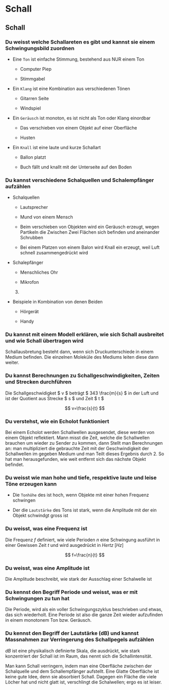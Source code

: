 # Schall

## Schall

### Du weisst welche Schallareten es gibt und kannst sie einem Schwingungsbild zuordnen

- Eine `Ton` ist einfache Stimmung, bestehend aus NUR einem Ton
  
  - Computer Piep
  
  - Stimmgabel

- Ein `Klang` ist eine Kombination aus verschiedenen Tönen
  
  - Gitarren Seite
  
  - Windspiel

- Ein `Geräusch` ist monoton, es ist nicht als Ton oder Klang einordbar
  
  - Das verschieben von einem Objekt auf einer Oberfläche
  
  - Husten

- Ein `Knall` ist eine laute und kurze Schallart
  
  - Ballon platzt
  
  - Buch fällt und knallt mit der Unterseite auf den Boden

### Du kannst verschiedene Schalquellen und Schalempfänger aufzählen

- Schalquellen
  
  - Lautsprecher
  
  - Mund von einem Mensch
  
  - Beim verschieben von Objekten wird ein Geräusch erzeugt, wegen Partikeln die Zwischen Zwei Flächen sich befinden und aneinander Schrubben
  
  - Bei einem Platzen von einem Balon wird Knall ein  erzeugt, weil Luft schnell zusammengedrückt wird

- Schalepfänger
  
  - Menschliches Ohr
  
  - Mikrofon
  3. 
     

- Beispiele in Kombination von denen Beiden
  
  - Hörgerät
  
  - Handy

### Du kannst mit einem Modell erklären, wie sich Schall ausbreitet und wie Schall übertragen wird

Schallausbretung besteht dann, wenn sich Druckunterschiede in einem Medium befinden. Die einzelnen Moleküle des Mediums leiten diese dann weiter.

### Du kannst Berechnungen zu Schallgeschwindigkeiten, Zeiten und Strecken durchführen

Die Schallgeschwidigket $ v $ beträgt $ 343 \frac{m}{s} $ in der Luft und ist der Quotient aus Strecke $ s $ und Zeit $ t $

$$
v=\frac{s}{t}
$$

### Du verstehst, wie ein Echolot funktioniert

Bei einem Echolot werden Schallwellen ausgesendet, diese werden von einem Objekt reflektiert. Mann misst die Zeit, welche die Schallwellen brauchen um wieder zu Sender zu kommen, dann Stellt man Berechnungen an: man multipliziert die gebrauchte Zeit mit der Geschwindigkeit der Schallwellen im gegeben Medium und man Teilt dieses Ergebnis durch 2. So hat man herausgefunden, wie weit entfernt sich das nächste Objekt befindet.

### Du weisst wie man hohe und tiefe, respektive laute und leise Töne erzeugen kann

- Die `Tonhöhe` des ist hoch, wenn Objekte mit einer hohen Frequenz schwingen

- Der die `Lautstärke` des Tons ist stark, wenn die Amplitude mit der ein Objekt schwindgt gross ist

### Du weisst, was eine Frequenz ist

Die Frequenz $f$ definiert, wie viele Perioden $n$ eine Schwingung ausführt in einer Gewissen Zeit $t$ und wird ausgedrückt in $Hertz\;[Hz]$

$$
f=\frac{n}{t}
$$

### Du weisst, was eine Amplitude ist

Die Amplitude beschreibt, wie stark der Ausschlag einer Schalwelle ist

### Du kennst den Begriff Periode und weisst, was er mit Schwingungen zu tun hat

Die Periode, wird als ein voller Schwingungszyklus beschrieben und etwas, das sich wiederholt. Eine Periode ist also die ganze Zeit wieder aufzufinden in einem monotonem Ton bzw. Geräusch.

### Du kennst den Begriff der Lautstärke (dB) und kannst Massnahmen zur Verringerung des Schallpegels aufzählen

$dB$ ist eine physikalisch definierte Skala, die ausdrückt, wie stark konzentriert der Schall ist im Raum,
das nennt sich die Schallintensität.

Man kann Schall verringern, indem man eine Oberfläche zwischen der Schalquelle und dem Schallempfänger aufstellt. Eine Glatte Oberfläche ist keine gute Idee, denn sie absorbiert Schall. Dagegen ein Fläche die viele Löcher hat und nicht glatt ist, verschlingt die Schalwellen; ergo es ist leiser.
